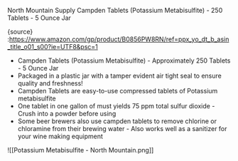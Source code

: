 North Mountain Supply Campden Tablets (Potassium Metabisulfite) - 250 Tablets - 5 Ounce Jar

{source} :https://www.amazon.com/gp/product/B0856PW8RN/ref=ppx_yo_dt_b_asin_title_o01_s00?ie=UTF8&psc=1

-   Campden Tablets (Potassium Metabisulfite) - Approximately 250 Tablets - 5 Ounce Jar
-   Packaged in a plastic jar with a tamper evident air tight seal to ensure quality and freshness!
-   Campden Tablets are easy-to-use compressed tablets of Potassium metabisulfite
-   One tablet in one gallon of must yields 75 ppm total sulfur dioxide - Crush into a powder before using
-   Some beer brewers also use campden tablets to remove chlorine or chloramine from their brewing water - Also works well as a sanitizer for your wine making equipment

![[Potassium Metabisulfite - North Mountain.png]]